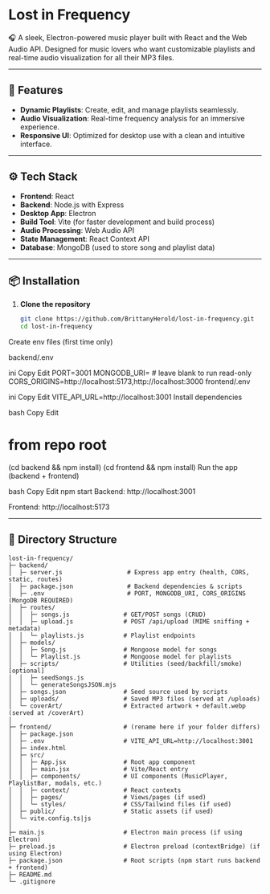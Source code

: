 # Lost in Frequency

🎧 A sleek, Electron-powered music player built with React and the Web Audio API. Designed for music lovers who want customizable playlists and real-time audio visualization for all their MP3 files. 

---

## 🚀 Features
- **Dynamic Playlists**: Create, edit, and manage playlists seamlessly.
- **Audio Visualization**: Real-time frequency analysis for an immersive experience.
- **Responsive UI**: Optimized for desktop use with a clean and intuitive interface.

---

## ⚙️ Tech Stack
- **Frontend**: React
- **Backend**: Node.js with Express
- **Desktop App**: Electron
- **Build Tool**: Vite (for faster development and build process)
- **Audio Processing**: Web Audio API
- **State Management**: React Context API
- **Database**: MongoDB (used to store song and playlist data)

---

## 📦 Installation

1. **Clone the repository**
   ```bash
   git clone https://github.com/BrittanyHerold/lost-in-frequency.git
   cd lost-in-frequency
Create env files (first time only)

backend/.env

ini
Copy
Edit
PORT=3001
MONGODB_URI=<your MongoDB connection string>   # leave blank to run read-only
CORS_ORIGINS=http://localhost:5173,http://localhost:3000
frontend/.env

ini
Copy
Edit
VITE_API_URL=http://localhost:3001
Install dependencies

bash
Copy
Edit
# from repo root
(cd backend && npm install)
(cd frontend && npm install)
Run the app (backend + frontend)

bash
Copy
Edit
npm start
Backend: http://localhost:3001

Frontend: http://localhost:5173


---

## 🧩 Directory Structure

```text
lost-in-frequency/
├─ backend/
│  ├─ server.js                  # Express app entry (health, CORS, static, routes)
│  ├─ package.json               # Backend dependencies & scripts
│  ├─ .env                       # PORT, MONGODB_URI, CORS_ORIGINS (MongoDB REQUIRED)
│  ├─ routes/
│  │  ├─ songs.js               # GET/POST songs (CRUD)
│  │  ├─ upload.js              # POST /api/upload (MIME sniffing + metadata)
│  │  └─ playlists.js           # Playlist endpoints
│  ├─ models/
│  │  ├─ Song.js                # Mongoose model for songs
│  │  └─ Playlist.js            # Mongoose model for playlists
│  ├─ scripts/                  # Utilities (seed/backfill/smoke) [optional]
│  │  ├─ seedSongs.js
│  │  └─ generateSongsJSON.mjs
│  ├─ songs.json                # Seed source used by scripts
│  ├─ uploads/                  # Saved MP3 files (served at /uploads)
│  └─ coverArt/                 # Extracted artwork + default.webp (served at /coverArt)
│
├─ frontend/                    # (rename here if your folder differs)
│  ├─ package.json
│  ├─ .env                      # VITE_API_URL=http://localhost:3001
│  ├─ index.html
│  ├─ src/
│  │  ├─ App.jsx                # Root app component
│  │  ├─ main.jsx               # Vite/React entry
│  │  ├─ components/            # UI components (MusicPlayer, PlaylistBar, modals, etc.)
│  │  ├─ context/               # React contexts
│  │  ├─ pages/                 # Views/pages (if used)
│  │  └─ styles/                # CSS/Tailwind files (if used)
│  ├─ public/                   # Static assets (if used)
│  └─ vite.config.ts|js
│
├─ main.js                      # Electron main process (if using Electron)
├─ preload.js                   # Electron preload (contextBridge) (if using Electron)
├─ package.json                 # Root scripts (npm start runs backend + frontend)
├─ README.md
└─ .gitignore
